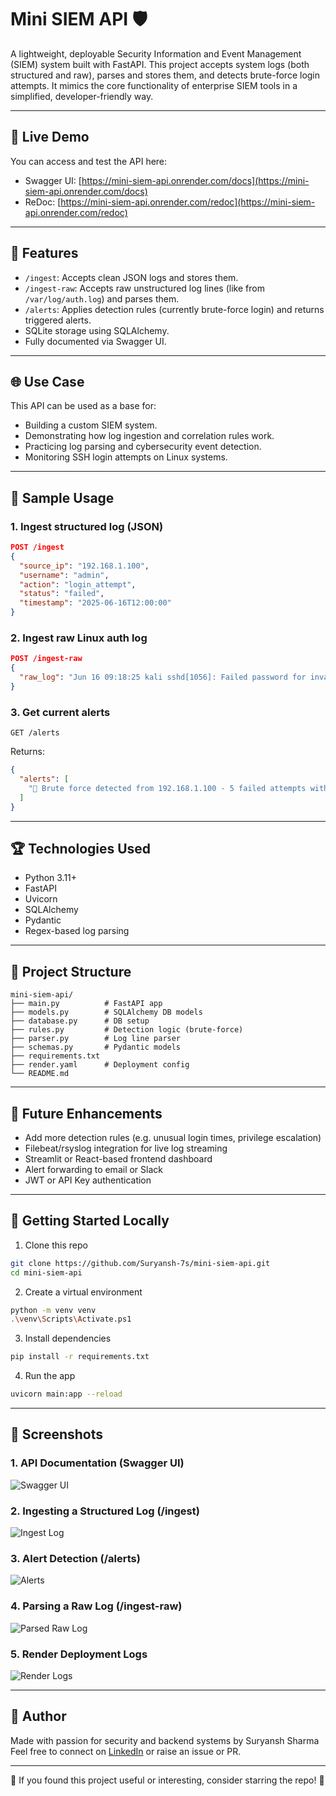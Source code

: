 # Mini SIEM API 🛡️

A lightweight, deployable Security Information and Event Management (SIEM) system built with FastAPI. This project accepts system logs (both structured and raw), parses and stores them, and detects brute-force login attempts. It mimics the core functionality of enterprise SIEM tools in a simplified, developer-friendly way.

---

## 🔄 Live Demo

You can access and test the API here:

- Swagger UI: [https://mini-siem-api.onrender.com/docs](https://mini-siem-api.onrender.com/docs)
- ReDoc: [https://mini-siem-api.onrender.com/redoc](https://mini-siem-api.onrender.com/redoc)

---

## 🔧 Features

- `/ingest`: Accepts clean JSON logs and stores them.
- `/ingest-raw`: Accepts raw unstructured log lines (like from `/var/log/auth.log`) and parses them.
- `/alerts`: Applies detection rules (currently brute-force login) and returns triggered alerts.
- SQLite storage using SQLAlchemy.
- Fully documented via Swagger UI.

---

## 🌐 Use Case

This API can be used as a base for:
- Building a custom SIEM system.
- Demonstrating how log ingestion and correlation rules work.
- Practicing log parsing and cybersecurity event detection.
- Monitoring SSH login attempts on Linux systems.

---

## 🧱 Sample Usage

### 1. Ingest structured log (JSON)
```json
POST /ingest
{
  "source_ip": "192.168.1.100",
  "username": "admin",
  "action": "login_attempt",
  "status": "failed",
  "timestamp": "2025-06-16T12:00:00"
}
```

### 2. Ingest raw Linux auth log
```json
POST /ingest-raw
{
  "raw_log": "Jun 16 09:18:25 kali sshd[1056]: Failed password for invalid user test from 192.168.1.100 port 55796 ssh2"
}
```

### 3. Get current alerts
```http
GET /alerts
```

Returns:
```json
{
  "alerts": [
    "🔐 Brute force detected from 192.168.1.100 - 5 failed attempts within 5 mins"
  ]
}
```

---

## 🏆 Technologies Used

- Python 3.11+
- FastAPI
- Uvicorn
- SQLAlchemy
- Pydantic
- Regex-based log parsing

---

## 📍 Project Structure

```
mini-siem-api/
├── main.py          # FastAPI app
├── models.py        # SQLAlchemy DB models
├── database.py      # DB setup
├── rules.py         # Detection logic (brute-force)
├── parser.py        # Log line parser
├── schemas.py       # Pydantic models
├── requirements.txt
├── render.yaml      # Deployment config
└── README.md
```

---

## 🚷 Future Enhancements

- Add more detection rules (e.g. unusual login times, privilege escalation)
- Filebeat/rsyslog integration for live log streaming
- Streamlit or React-based frontend dashboard
- Alert forwarding to email or Slack
- JWT or API Key authentication

---

## 🚀 Getting Started Locally

1. Clone this repo
```bash
git clone https://github.com/Suryansh-7s/mini-siem-api.git
cd mini-siem-api
```

2. Create a virtual environment
```bash
python -m venv venv
.\venv\Scripts\Activate.ps1
```

3. Install dependencies
```bash
pip install -r requirements.txt
```

4. Run the app
```bash
uvicorn main:app --reload
```

---

## 📸 Screenshots

### 1. API Documentation (Swagger UI)
![Swagger UI](screenshots/swagger-ui.png)

### 2. Ingesting a Structured Log (/ingest)
![Ingest Log](screenshots/ingest-example.png)

### 3. Alert Detection (/alerts)
![Alerts](screenshots/alerts-detected.png)

### 4. Parsing a Raw Log (/ingest-raw)
![Parsed Raw Log](screenshots/ingest-raw-response.png)

### 5. Render Deployment Logs
![Render Logs](screenshots/render-service.png)

---

## 🙌 Author

Made with passion for security and backend systems by Suryansh Sharma  
Feel free to connect on [LinkedIn](https://www.linkedin.com/in/suryansh-sharmaseven/) or raise an issue or PR.

---

🌟 If you found this project useful or interesting, consider starring the repo! 💫
